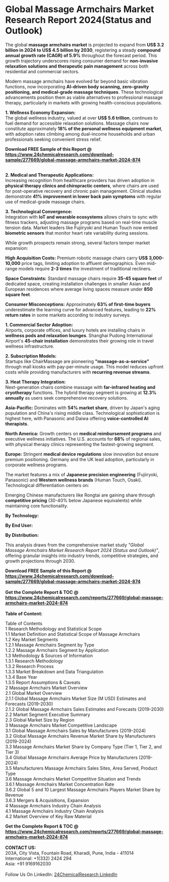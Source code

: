 <h1>Global Massage Armchairs Market Research Report 2024(Status and Outlook)</h1><p>The global <strong>massage armchairs market</strong> is projected to expand from <strong>US$ 3.2 billion in 2024 to US$ 4.5 billion by 2030</strong>, registering a steady <strong>compound annual growth rate (CAGR) of 5.9%</strong> throughout the forecast period. This growth trajectory underscores rising consumer demand for <strong>non-invasive relaxation solutions and therapeutic pain management</strong> across both residential and commercial sectors.</p><p>Modern massage armchairs have evolved far beyond basic vibration functions, now incorporating <strong>AI-driven body scanning, zero-gravity positioning, and medical-grade massage techniques</strong>. These technological advancements position them as viable alternatives to professional massage therapy, particularly in markets with growing health-conscious populations.</p><p><strong>1. Wellness Economy Expansion:</strong><br>
The global wellness industry, valued at over <strong>US$ 5.6 trillion</strong>, continues to fuel demand for accessible relaxation solutions. Massage chairs now constitute approximately <strong>18% of the personal wellness equipment market</strong>, with adoption rates climbing among dual-income households and urban professionals seeking convenient stress relief.</p><div><b>Download FREE Sample of this Report @ 
            <a href="https://www.24chemicalresearch.com/download-sample/277669/global-massage-armchairs-market-2024-874">
            https://www.24chemicalresearch.com/download-sample/277669/global-massage-armchairs-market-2024-874</a></b></div><br><p><strong>2. Medical and Therapeutic Applications:</strong><br>
Increasing recognition from healthcare providers has driven adoption in <strong>physical therapy clinics and chiropractic centers</strong>, where chairs are used for post-operative recovery and chronic pain management. Clinical studies demonstrate <strong>41% improvement in lower back pain symptoms</strong> with regular use of medical-grade massage chairs.</p><p><strong>3. Technological Convergence:</strong><br>
Integration with <strong>IoT and wearable ecosystems</strong> allows chairs to sync with fitness trackers, adjusting massage programs based on real-time muscle tension data. Market leaders like Fujiiryoki and Human Touch now embed <strong>biometric sensors</strong> that monitor heart rate variability during sessions.</p><p>While growth prospects remain strong, several factors temper market expansion:</p><p><strong>High Acquisition Costs:</strong> Premium robotic massage chairs carry <strong>US$ 3,000-10,000</strong> price tags, limiting adoption to affluent demographics. Even mid-range models require <strong>2-3 times</strong> the investment of traditional recliners.</p><p><strong>Space Constraints:</strong> Standard massage chairs require <strong>35-45 square feet</strong> of dedicated space, creating installation challenges in smaller Asian and European residences where average living spaces measure under <strong>850 square feet</strong>.</p><p><strong>Consumer Misconceptions:</strong> Approximately <strong>63% of first-time buyers</strong> underestimate the learning curve for advanced features, leading to <strong>22% return rates</strong> in some markets according to industry surveys.</p><p><strong>1. Commercial Sector Adoption:</strong><br>
Airports, corporate offices, and luxury hotels are installing chairs in <strong>wellness pods and relaxation lounges</strong>. Shanghai Pudong International Airport's <strong>45-chair installation</strong> demonstrates their growing role in travel wellness infrastructure.</p><p><strong>2. Subscription Models:</strong><br>
Startups like ChairMassage are pioneering <strong>"massage-as-a-service"</strong> through mall kiosks with pay-per-minute usage. This model reduces upfront costs while providing manufacturers with <strong>recurring revenue streams</strong>.</p><p><strong>3. Heat Therapy Integration:</strong><br>
Next-generation chairs combine massage with <strong>far-infrared heating and cryotherapy</strong> functions. The hybrid therapy segment is growing at <strong>12.3% annually</strong> as users seek comprehensive recovery solutions.</p><p><strong>Asia-Pacific:</strong> Dominates with <strong>54% market share</strong>, driven by Japan's aging population and China's rising middle class. Technological sophistication is highest here, with Panasonic and Daiwa offering <strong>voice-controlled AI therapists</strong>.</p><p><strong>North America:</strong> Growth centers on <strong>medical reimbursement programs</strong> and executive wellness initiatives. The U.S. accounts for <strong>68%</strong> of regional sales, with physical therapy clinics representing the fastest-growing segment.</p><p><strong>Europe:</strong> Stringent <strong>medical device regulations</strong> slow innovation but ensure premium positioning. Germany and the UK lead adoption, particularly in corporate wellness programs.</p><p>The market features a mix of <strong>Japanese precision engineering</strong> (Fujiiryoki, Panasonic) and <strong>Western wellness brands</strong> (Human Touch, Osaki). Technological differentiation centers on:</p><p>Emerging Chinese manufacturers like Rongtai are gaining share through <strong>competitive pricing</strong> (30-40% below Japanese equivalents) while maintaining core functionality.</p><p><strong>By Technology:</strong></p><p><strong>By End User:</strong></p><p><strong>By Distribution:</strong></p><p>This analysis draws from the comprehensive market study <em>"Global Massage Armchairs Market Research Report 2024 (Status and Outlook)"</em>, offering granular insights into industry trends, competitive strategies, and growth projections through 2030.</p><div><b>Download FREE Sample of this Report @ 
            <a href="https://www.24chemicalresearch.com/download-sample/277669/global-massage-armchairs-market-2024-874">
            https://www.24chemicalresearch.com/download-sample/277669/global-massage-armchairs-market-2024-874</a></b></div><br><div><b>Get the Complete Report & TOC @ 
            <a href="https://www.24chemicalresearch.com/reports/277669/global-massage-armchairs-market-2024-874">
            https://www.24chemicalresearch.com/reports/277669/global-massage-armchairs-market-2024-874</a></b></div><br>
            <b>Table of Content:</b><p>Table of Contents<br />
1 Research Methodology and Statistical Scope<br />
1.1 Market Definition and Statistical Scope of Massage Armchairs<br />
1.2 Key Market Segments<br />
1.2.1 Massage Armchairs Segment by Type<br />
1.2.2 Massage Armchairs Segment by Application<br />
1.3 Methodology & Sources of Information<br />
1.3.1 Research Methodology<br />
1.3.2 Research Process<br />
1.3.3 Market Breakdown and Data Triangulation<br />
1.3.4 Base Year<br />
1.3.5 Report Assumptions & Caveats<br />
2 Massage Armchairs Market Overview<br />
2.1 Global Market Overview<br />
2.1.1 Global Massage Armchairs Market Size (M USD) Estimates and Forecasts (2019-2030)<br />
2.1.2 Global Massage Armchairs Sales Estimates and Forecasts (2019-2030)<br />
2.2 Market Segment Executive Summary<br />
2.3 Global Market Size by Region<br />
3 Massage Armchairs Market Competitive Landscape<br />
3.1 Global Massage Armchairs Sales by Manufacturers (2019-2024)<br />
3.2 Global Massage Armchairs Revenue Market Share by Manufacturers (2019-2024)<br />
3.3 Massage Armchairs Market Share by Company Type (Tier 1, Tier 2, and Tier 3)<br />
3.4 Global Massage Armchairs Average Price by Manufacturers (2019-2024)<br />
3.5 Manufacturers Massage Armchairs Sales Sites, Area Served, Product Type<br />
3.6 Massage Armchairs Market Competitive Situation and Trends<br />
3.6.1 Massage Armchairs Market Concentration Rate<br />
3.6.2 Global 5 and 10 Largest Massage Armchairs Players Market Share by Revenue<br />
3.6.3 Mergers & Acquisitions, Expansion<br />
4 Massage Armchairs Industry Chain Analysis<br />
4.1 Massage Armchairs Industry Chain Analysis<br />
4.2 Market Overview of Key Raw Material</p><div><b>Get the Complete Report & TOC @ 
            <a href="https://www.24chemicalresearch.com/reports/277669/global-massage-armchairs-market-2024-874">
            https://www.24chemicalresearch.com/reports/277669/global-massage-armchairs-market-2024-874</a></b></div><br><b>CONTACT US:</b><br>
            203A, City Vista, Fountain Road, Kharadi, Pune, India - 411014<br>
            International: +1(332) 2424 294<br>
            Asia: +91 9169162030 <br><br>
            Follow Us On LinkedIn: <a href="https://www.linkedin.com/company/24chemicalresearch/">24ChemicalResearch LinkedIn</a>